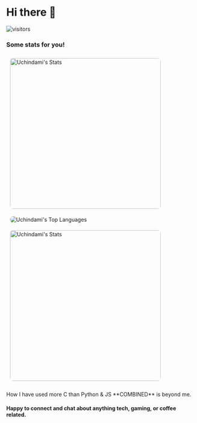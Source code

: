 # Hi there 👋

![visitors](https://vbr.nathanchung.dev/badge?page_id=Uchindami)

### Some stats for you!

<div style="display: flex; flex-wrap: wrap;">
  <img src="https://github-readme-stats.vercel.app/api?username=Uchindami&theme=nord&show_icons=true&hide_border=true&count_private=true" alt="Uchindami's Stats" style="width: 400px; border-radius: 8px; margin: 10px;">
  
  <img src="https://github-readme-stats.vercel.app/api/top-langs/?username=Uchindami&theme=react&show_icons=true&hide_border=true&layout=compact" alt="Uchindami's Top Languages" style="min-width: 400px; max-height: 170px; margin: 10px; border-radius: 8px; object-fit: cover;">
  
  <img src="https://github-readme-streak-stats.herokuapp.com/?user=Uchindami&theme=react&hide_border=true" alt="Uchindami's Stats" style="width: 400px; border-radius: 8px; margin: 10px;">
</div>
<br>
How I have used more C than Python & JS **COMBINED** is beyond me.

#### Happy to connect and chat about anything tech, gaming, or coffee related.

